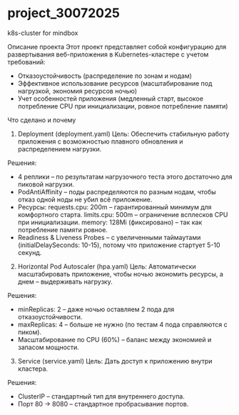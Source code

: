 # project_30072025
k8s-cluster for mindbox


Описание проекта
Этот проект представляет собой конфигурацию для развертывания веб-приложения в Kubernetes-кластере с учетом требований:

- Отказоустойчивость (распределение по зонам и нодам)
- Эффективное использование ресурсов (масштабирование под нагрузкой, экономия ресурсов ночью)
- Учет особенностей приложения (медленный старт, высокое потребление CPU при инициализации, ровное потребление памяти)

Что сделано и почему
1. Deployment (deployment.yaml)
Цель: Обеспечить стабильную работу приложения с возможностью плавного обновления и распределением нагрузки.

Решения:
- 4 реплики – по результатам нагрузочного теста этого достаточно для пиковой нагрузки.
- PodAntiAffinity – поды распределяются по разным нодам, чтобы отказ одной ноды не убил всё приложение.
- Ресурсы:
requests.cpu: 200m – гарантированный минимум для комфортного старта.
limits.cpu: 500m – ограничение всплесков CPU при инициализации.
memory: 128Mi (фиксировано) – так как потребление памяти ровное.
- Readiness & Liveness Probes – с увеличенными таймаутами (initialDelaySeconds: 10-15), потому что приложение стартует 5-10 секунд.

2. Horizontal Pod Autoscaler (hpa.yaml)
Цель: Автоматически масштабировать приложение, чтобы ночью экономить ресурсы, а днем – выдерживать нагрузку.

Решения:
- minReplicas: 2 – даже ночью оставляем 2 пода для отказоустойчивости.
- maxReplicas: 4 – больше не нужно (по тестам 4 пода справляются с пиком).
- Масштабирование по CPU (60%) – баланс между экономией и запасом мощности.

3. Service (service.yaml)
Цель: Дать доступ к приложению внутри кластера.

Решения:
- ClusterIP – стандартный тип для внутреннего доступа.
- Порт 80 → 8080 – стандартное пробрасывание портов.
